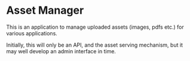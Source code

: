 Asset Manager
=============

This is an application to manage uploaded assets (images, pdfs etc.) for various applications.

Initially, this will only be an API, and the asset serving mechanism, but it may well develop an admin interface in time.
